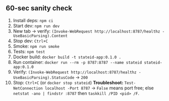 ## 60-sec sanity check
1) Install deps: `npm ci`
2) Start dev: `npm run dev`
3) New tab → verify: `(Invoke-WebRequest http://localhost:8787/healthz -UseBasicParsing).Content`
4) Stop dev: `Ctrl+C`
5) Smoke: `npm run smoke`
6) Tests: `npm test`
7) Docker build: `docker build -t stateid-app:0.1.0 .`
8) Run container: `docker run --rm -p 8787:8787 --name stateid stateid-app:0.1.0`
9) Verify: `(Invoke-WebRequest http://localhost:8787/healthz -UseBasicParsing).StatusCode` → `200`
10) Stop: `Ctrl+C` (or `docker stop stateid`)
**Troubleshoot:** `Test-NetConnection localhost -Port 8787` → `False` means port free; else `netstat -ano | findstr :8787` then `taskkill /PID <pid> /F`.


